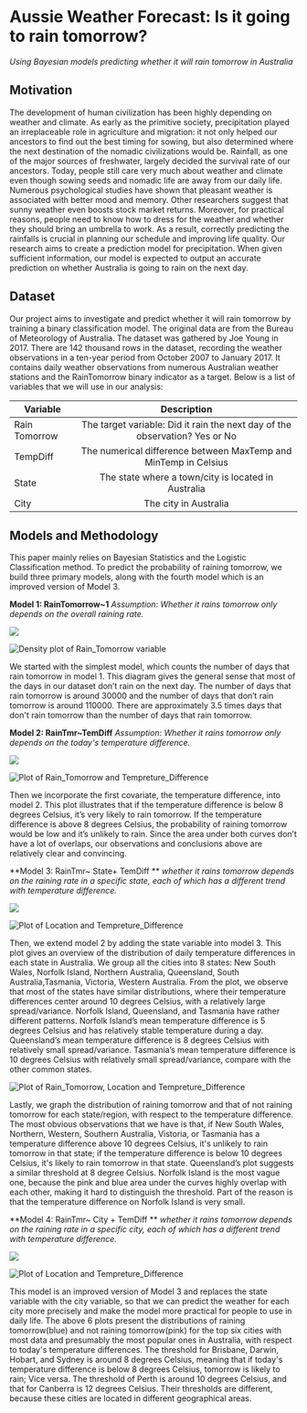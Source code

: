 # Aussie Weather Forecast: Is it going to rain tomorrow?

*Using Bayesian models predicting whether it will rain tomorrow in Australia*

## Motivation
The development of human civilization has been highly depending on weather and climate. As early as the primitive society, precipitation played an irreplaceable role in agriculture and migration: it not only helped our ancestors to find out the best timing for sowing, but also determined where the next destination of the nomadic civilizations would be. Rainfall, as one of the major sources of freshwater, largely decided the survival rate of our ancestors. Today, people still care very much about weather and climate even though sowing seeds and nomadic life are away from our daily life. Numerous psychological studies have shown that pleasant weather is associated with better mood and memory. Other researchers suggest that sunny weather even boosts stock market returns. Moreover, for practical reasons, people need to know how to dress for the weather and whether they should bring an umbrella to work. As a result, correctly predicting the rainfalls is crucial in planning our schedule and improving life quality. Our research aims to create a prediction model for precipitation. When given sufficient information, our model is expected to output an accurate prediction on whether Australia is going to rain on the next day.

## Dataset
Our project aims to investigate and predict whether it will rain tomorrow by training a binary classification model. The original data are from the Bureau of Meteorology of Australia. The dataset was gathered by Joe Young in 2017. There are 142 thousand rows in the dataset, recording the weather observations in a ten-year period from October 2007 to January 2017. It contains daily weather observations from numerous Australian weather stations and the RainTomorrow binary indicator as a target. Below is a list of variables that we will use in our analysis: 

| Variable      | Description                                                                  | 
| ------------- |:----------------------------------------------------------------------------:|
| Rain Tomorrow | The target variable: Did it rain the next day of the observation?  Yes or No | 
| TempDiff      | The numerical difference between MaxTemp and MinTemp in Celsius              | 
| State         | The state where a town/city is located in Australia                          |
| City          | The city in Australia                                                        | 


## Models and Methodology

This paper mainly relies on Bayesian Statistics and the Logistic Classification method. To predict the probability of raining tomorrow, we build three primary models, along with the fourth model which is an improved version of Model 3. 

**Model 1: RainTomorrow~1**
*Assumption: Whether it rains tomorrow only depends on the overall raining rate.*

![](Model_Figure_1.png)

![Density plot of Rain_Tomorrow variable](Data_Figure_1.png)

We started with the simplest model, which counts the number of days that rain tomorrow in model 1. This diagram gives the general sense that most of the days in our dataset don’t rain on the next day. The number of days that rain tomorrow is around 30000 and the number of days that don’t rain tomorrow is around 110000. There are approximately 3.5 times days that don't rain tomorrow than the number of days that rain tomorrow.


**Model 2: RainTmr~TemDiff**
*Assumption: Whether it rains tomorrow only depends on the today's temperature difference.*

![](Model_Figure_2.png)

![Plot of Rain_Tomorrow and Tempreture_Difference](Data_Figure_2.png)

Then we incorporate the first covariate, the temperature difference, into model 2. This plot illustrates that if the temperature difference is below 8 degrees Celsius, it’s very likely to rain tomorrow. If the temperature difference is above 8 degrees Celsius, the probability of raining tomorrow would be low and it’s unlikely to rain. Since the area under both curves don’t have a lot of overlaps, our observations and conclusions above are relatively clear and convincing. 


**Model 3: RainTmr~ State+ TemDiff **
*whether it rains tomorrow depends on the raining rate in a specific state, each of which has a different trend with temperature difference.*

![](Model_Figure_3.png)

![Plot of Location and Tempreture_Difference](Data_Figure_3.png)

Then, we extend model 2 by adding the state variable into model 3. This plot gives an overview of the distribution of daily temperature differences in each state in Australia. We group all the cities into 8 states: New South Wales, Norfolk Island, Northern Australia, Queensland, South Australia,Tasmania, Victoria, Western Australia. From the plot, we observe that most of the states have similar distributions, where their temperature differences center around 10 degrees Celsius, with a relatively large spread/variance. Norfolk Island, Queensland, and Tasmania have rather different patterns. Norfolk Island’s mean temperature difference is 5 degrees Celsius and has relatively stable temperature during a day. Queensland’s mean temperature difference is 8 degrees Celsius with relatively small spread/variance. Tasmania’s mean temperature difference is 10 degrees Celsius with relatively small spread/variance, compare with the other common states. 

![Plot of Rain_Tomorrow, Location and Tempreture_Difference](Data_Figure_4.png)

Lastly, we graph the distribution of raining tomorrow and that of not raining tomorrow for each state/region, with respect to the temperature difference. The most obvious observations that we have is that, if New South Wales, Northern, Western, Southern Australia, Vistoria, or Tasmania has a temperature difference above 10 degrees Celsius, it's unlikely to rain tomorrow in that state;  if the  temperature difference is below 10 degrees Celsius, it's likely to rain tomorrow in that state. Queensland’s plot suggests a similar threshold at 8 degree Celsius. Norfolk Island is the most vague one, because the pink and blue area under the curves highly overlap with each other, making it hard to distinguish the threshold. Part of the reason is that the temperature difference on Norfolk Island is very small.  


**Model 4: RainTmr~ City + TemDiff **
*whether it rains tomorrow depends on the raining rate in a specific city, each of which has a different trend with temperature difference.*

![](Model_Figure_3.png)

![Plot of Location and Tempreture_Difference](Data_Figure_3.png)

This model is an improved version of Model 3 and replaces the state variable with the city variable, so that we can predict the weather for each city more precisely and make the model more practical for people to use in daily life. The above 6 plots present the distributions of raining tomorrow(blue) and not raining tomorrow(pink) for the top six cities with most data and presumably the most popular ones in Australia, with respect to today's temperature differences. The threshold for Brisbane, Darwin, Hobart, and Sydney is around 8 degrees Celsius, meaning that if today's temperature difference is below 8 degrees Celsius, tomorrow is likely to rain; Vice versa. The threshold of Perth is around 10 degrees Celsius, and that for Canberra is 12 degrees Celsius. Their thresholds are different, because these cities are located in different geographical areas. 












